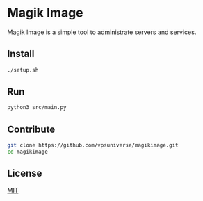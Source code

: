 # Magik Image

Magik Image is a simple tool to administrate servers and services.

## Install

```bash
./setup.sh
```

## Run

```bash
python3 src/main.py
```

## Contribute

```bash
git clone https://github.com/vpsuniverse/magikimage.git
cd magikimage
```

## License

[MIT](LICENSE)
